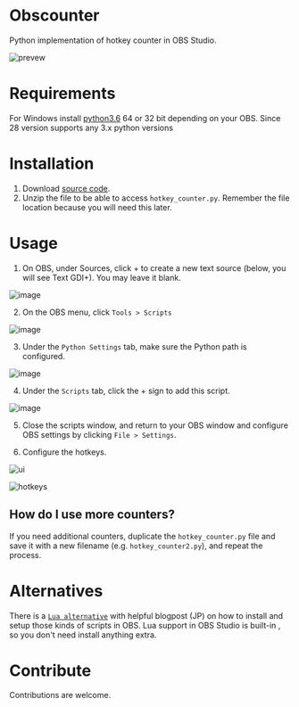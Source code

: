 # Obscounter

Python implementation of hotkey counter in OBS Studio.

![prevew](counter.gif)

# Requirements

For Windows install [python3.6](https://www.python.org/downloads/release/python-368/) 64 or 32 bit depending on your OBS. Since 28 version supports any 3.x python versions

# Installation 

1. Download [source code](https://github.com/upgradeQ/Obscounter/archive/master.zip).
2. Unzip the file to be able to access `hotkey_counter.py`. Remember the file location because you will need this later.

# Usage

1. On OBS, under Sources, click + to create a new text source (below, you will see Text GDI+). You may leave it blank.

![image](https://user-images.githubusercontent.com/2420577/214267000-44e091a0-eadb-43a2-ac68-d8763b172320.png)

2. On the OBS menu, click `Tools > Scripts`

![image](https://user-images.githubusercontent.com/2420577/214267186-562deac4-ee82-46df-8ebc-5278f9429f64.png)

3. Under the `Python Settings` tab, make sure the Python path is configured.

![image](https://user-images.githubusercontent.com/2420577/214267353-7155c08d-f9eb-4053-a17f-34ada6af86f5.png)

4. Under the `Scripts` tab, click the + sign to add this script.

![image](https://user-images.githubusercontent.com/2420577/214267447-cb5de6cc-5b98-44d6-bb5f-cccff76be836.png)

5. Close the scripts window, and return to your OBS window and configure OBS settings by clicking `File > Settings`.

6. Configure the hotkeys.

![ui](https://i.imgur.com/UobLYdS.png)

![hotkeys](https://i.imgur.com/dEC2Y6M.png)

## How do I use more counters?

If you need additional counters, duplicate the `hotkey_counter.py` file and save it with a new filename (e.g. `hotkey_counter2.py`), and repeat the process.


# Alternatives

There is a [`Lua alternative`](https://gist.github.com/tid-kijyun/477c723ea42d22903ebe6b6cee3f77a1) with helpful blogpost (JP)
on how to install and setup those kinds of scripts in OBS. Lua support in OBS Studio is built-in , so you don't need install anything extra.

# Contribute 

Contributions are welcome.
